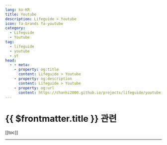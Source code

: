 ```yaml
---
lang: ko-KR
title: Youtube
description: Lifeguide > Youtube
icon: fa-brands fa-youtube
category: 
  - Lifeguide
  - Youtube
tag: 
  - lifeguide
  - youtube
  - yt
head:
  - - meta:
    - property: og:title
      content: Lifeguide > Youtube
    - property: og:description
      content: Lifeguide > Youtube
    - property: og:url
      content: https://chanhi2000.github.io/projects/lifeguide/youtube.html
---
```


# {{ $frontmatter.title }} 관련

[[toc]]

---

<MyYouTubeItems jsonName="yu-HoneyHome_Tip" /><!-- 집구석구석꿀팁, 집꿀 Honey Home Tip -->
<MyYouTubeItems jsonName="yu-spring_butler" /><!-- 봄집사 -->
<MyYouTubeItems jsonName="yu-salimlog" /><!-- 살림로그_살림을 기록하다. -->
<MyYouTubeItems jsonName="yu-salimtalk" /><!-- 살림톡 -->
<MyYouTubeItems jsonName="yu-salim_nam" /><!-- 살림남 The Life -->
<MyYouTubeItems jsonName="yu-9buyrithm" /><!-- 구매리즘 -->
<MyYouTubeItems jsonName="yu-1under" /><!-- 1분미만 -->
<MyYouTubeItems jsonName="yu-3protv" /><!-- 삼프로TV_경제의신과함께 -->
<MyYouTubeItems jsonName="yu-gwigom" /><!-- 귀곰 -->
<MyYouTubeItems jsonName="yu-studian365" /><!-- 스터디언 -->
<MyYouTubeItems jsonName="yu-ayshh" /><!-- 아영이네 행복주택 -->
<MyYouTubeItems jsonName="yu-mediheal_pilates" /><!-- 메디쌤의 필라테스 MEDIHEAL_PILATES -->
<MyYouTubeItems jsonName="yu-leenageum" /><!-- 이나금TV -->
<MyYouTubeItems jsonName="yu-2ndlife2" /><!-- 인생2회차 -->
<MyYouTubeItems jsonName="yu-AliexpressDP" /><!-- 알리직구 -->
<MyYouTubeItems jsonName="yu-ceoj" /><!-- 김현주 세무사 -->
<MyYouTubeItems jsonName="yu-sun_nomusarang" /><!-- SUN노무사랑 -->
<MyYouTubeItems jsonName="yu-benjaminkeep" /><!-- Benjamin Keep, PhD, JD -->
<MyYouTubeItems jsonName="yu-5bok_house" /><!-- 오복하우스 -->
<MyYouTubeItems jsonName="yu-chefkenlee" /><!-- ChefKenLee -->
<MyYouTubeItems jsonName="yu-LastBushSurvival" /><!-- LastBush Survival -->
<MyYouTubeItems jsonName="yu-reviewwhale90" /><!-- 리뷰하는고래 -->
<MyYouTubeItems jsonName="yu-09-play" /><!-- 공구야놀자! -->
<MyYouTubeItems jsonName="yu-IMCHEF00" /> <!-- 임성근 임짱TV -->
<MyYouTubeItems jsonName="yu-Peace.O.K" /><!-- 피스오케이Peace O.K. -->
<MyYouTubeItems jsonName="yu-Runaway_son" /><!-- 집나간아들 Runaway Son -->
<MyYouTubeItems jsonName="yu-kimseoul638" /><!-- 킴서울 KIM SEOUL -->
<MyYouTubeItems jsonName="yu-one_stretching" />  <!-- 강하나 스트레칭_stretching -->
<MyYouTubeItems jsonName="yu-reviewyanolza" /><!-- 리뷰야놀자 -->
<MyYouTubeItems jsonName="yu-MrAjae" /><!-- Mr.아재 -->
<MyYouTubeItems jsonName="yu-KUKITV" /><!-- 쿠키건강TV / KUKI HEALTH TV -->
<MyYouTubeItems jsonName="yu-dakipost" /><!-- 다키포스트 DAKIPOST -->
<MyYouTubeItems jsonName="yu-hkglobalmarket" /><!-- 한경 글로벌마켓 -->
<MyYouTubeItems jsonName="yu-Hwangbujang" /><!-- 공구왕황부장 -->
<MyYouTubeItems jsonName="yu-yesunglabor" /><!-- 노무법인 예성 -->
<MyYouTubeItems jsonName="yu-BetterLife" /><!-- 더나은삶TV -->
<MyYouTubeItems jsonName="yu-b-log3651" />  <!-- 베이로그 B-Log --> 
<!-- <MyYouTubeItems jsonName="yu-TV-lu4tv" /> 맥스큐TV  -->
<MyYouTubeItems jsonName="yu-user-yj8id3uk7n" /><!-- 데일리뷰 -->
<MyYouTubeItems jsonName="yu-user-ry4kn1dg5d" /><!-- 린생 -->
<MyYouTubeItems jsonName="yu-DBOKEY" /><!-- 드보키 DBOKEY -->
<MyYouTubeItems jsonName="yu-Respect_Invest" /><!-- 리스펙 투자플랜 -->
<MyYouTubeItems jsonName="yu-DataSquirrel" /><!-- 데이터다람쥐 -->
<MyYouTubeItems jsonName="yu-user-wl8dq7rl8q" /><!-- Foreign futures chart trader -->
<MyYouTubeItems jsonName="yu-bigdata_leecho" /><!-- 강서대학교 빅데이터경영학과 이상철 교수 -->
<MyYouTubeItems jsonName="yu-ssapcook" /><!-- 쌉쿡 -->
<MyYouTubeItems jsonName="yu-lodongbokeo" /><!-- 로동복어 -->
<MyYouTubeItems jsonName="yu-ITs_okay_vv" /><!-- IT's okay 잇츠 오케이 -->
<MyYouTubeItems jsonName="yu-yt_macho" /><!-- MACHO MAN(마초맨) -->
<MyYouTubeItems jsonName="yu-OMG_electronics" /><!-- 오목교 전자상가 -->
<MyYouTubeItems jsonName="yu-yourseat" /><!-- 너의자리 -->
<MyYouTubeItems jsonName="yu-cucd_official" /><!-- 차업차득 -->
<MyYouTubeItems jsonName="yu-yk_roadking" /><!-- 도로왕 김지훈 변호사 -->
<MyYouTubeItems jsonName="yu-user-sz5tm2cp7v" /><!-- 경제인회계인 -->
<MyYouTubeItems jsonName="yu-SMGI" /><!-- 사물궁이 잡학지식 -->
<MyYouTubeItems jsonName="yu-_johncook8725" /><!-- 아하부장_JOHNCOOK -->
<MyYouTubeItems jsonName="yu-user-uy7db8fw7x" /><!-- 나음힐링센터 방태환원장 -->
<MyYouTubeItems jsonName="yu-alpinebutcher" /><!-- Alpine Butcher -->
<MyYouTubeItems jsonName="yu-honeygallery" /><!-- 꿀갤러리 -->
<MyYouTubeItems jsonName="yu-Infpreview" /><!-- 인프피리뷰 -->
<MyYouTubeItems jsonName="yu-SPARTAIT" /><!-- 스파르타 IT연구소 -->
<MyYouTubeItems jsonName="yu-KOOZAKitchen" /><!-- 쿠자의주방 KOOZA-Kitchen -->
<MyYouTubeItems jsonName="yu-user-kz3ny3gu8x" /><!-- 인간심지호 -->
<MyYouTubeItems jsonName="yu-KkukTV" /><!-- 꾹TV(Kkuk TV) -->
<MyYouTubeItems jsonName="yu-korea.decoration" /><!-- 생각하는 개미도배 -->
<MyYouTubeItems jsonName="yu-Life-tips365" /><!-- 생활속꿀팁 -->
<MyYouTubeItems jsonName="yu-pltechkorea" /><!-- 피엘테크 -->
<MyYouTubeItems jsonName="yu-rala" /><!-- 랄라의살림기록 -->
<MyYouTubeItems jsonName="yu-TheMoneyGPS" /><!-- The Money GPS -->
<MyYouTubeItems jsonName="yu-sam_simple_restaurant" /><!-- 삼플식당(Sam Simple Restaurant) -->
<MyYouTubeItems jsonName="yu-life_peace87" /><!-- 라이프피스 -->
<MyYouTubeItems jsonName="yu-jamo_JonPark" /><!-- 자영업의 모든것 -->
<MyYouTubeItems jsonName="yu-OHDESK" /><!-- 오늘의 데스크 -->
<MyYouTubeItems jsonName="yu-excessorizeme" /><!-- EXCESSORIZE ME. -->
<MyYouTubeItems jsonName="yu-pickplus_official" /><!-- 픽플러스 -->
<MyYouTubeItems jsonName="yu-Welfaremarble" /><!-- 복지마블TV [Welfare Marble] -->
<MyYouTubeItems jsonName="yu-CarTip1004" /><!-- 카팁 -->
<MyYouTubeItems jsonName="yu-dyom.y" /><!-- 됴미 -->
<MyYouTubeItems jsonName="yu-masterchoi_" /><!-- Master Choi -->
<MyYouTubeItems jsonName="yu-numolri" /><!-- 너만몰랐던리뷰 -->
<MyYouTubeItems jsonName="yu-800c_official" /><!-- 800도씨 -->
<MyYouTubeItems jsonName="yu-muchelin1" /><!-- 머슐랭 -->
<MyYouTubeItems jsonName="yu-user-ok8rp7yx5p" /><!-- 복지수호신 김신 -->
<MyYouTubeItems jsonName="yu-happyloo2023" /><!-- 해피루, 도그토토 -->
<MyYouTubeItems jsonName="yu-HoneyJamini" /><!-- 꿀잼미니 -->
<MyYouTubeItems jsonName="yu-bbocute_main" /><!-- 뽀큐트 -->
<MyYouTubeItems jsonName="yu-DanoTV" /><!-- DanoTV -->
<MyYouTubeItems jsonName="yu-outstandcrew" /><!-- 아웃스탠딩TV -->
<MyYouTubeItems jsonName="yu-goldenmanual" /><!-- 황금설명서 -->
<MyYouTubeItems jsonName="yu-DanBecker" /><!-- Dan Becker -->
<MyYouTubeItems jsonName="yu-oneroommake" /><!-- 원룸만들기 -->
<MyYouTubeItems jsonName="yu-bijou_living" /><!-- 친절한_비주언니 -->
<MyYouTubeItems jsonName="yu-talentinvestment" /><!-- 달란트투자 -->
<MyYouTubeItems jsonName="yu-seoulian" /><!-- 서울리안 SEOULiAN -->
<MyYouTubeItems jsonName="yu-somifit" /><!-- 소미핏 SOMIFIT -->
<MyYouTubeItems jsonName="yu-SLJD30" /><!-- 살림중독 -->
<MyYouTubeItems jsonName="yu-scare_crow_" /><!-- 허수아비 -->
<MyYouTubeItems jsonName="yu-natgeocam" /><!-- 내셔널지오그래픽 액션캠 -->
<MyYouTubeItems jsonName="yu-jscode-official" /><!-- JSCODE 박재성 -->
<MyYouTubeItems jsonName="yu-onemealaday767" /><!-- 하루한끼 one meal a day -->
<MyYouTubeItems jsonName="yu-The-DIY-Guide" /><!-- The DIY Guide -->
<MyYouTubeItems jsonName="yu-space_diary" /><!-- 공간일기 -->
<MyYouTubeItems jsonName="yu-chy65670075" /><!-- 덴트초이 -->
<MyYouTubeItems jsonName="yu-sebasi15" /><!-- 세바시 강연 Sebasi Talk -->
<MyYouTubeItems jsonName="yu-carjinnam" /><!-- 카진남 -->
<MyYouTubeItems jsonName="yu-shortform" /><!-- 짤컷 -->
<MyYouTubeItems jsonName="yu-FrugalRepair" /><!-- FrugalRepair -->
<MyYouTubeItems jsonName="yu-art_for_you" /><!-- 널 위한 문화예술 -->
<MyYouTubeItems jsonName="yu-sikbo" /><!-- 이재성 박사의 식탁보감 -->
<MyYouTubeItems jsonName="yu-NJT_BOOK" /><!-- 너진똑 NJT BOOK -->
<MyYouTubeItems jsonName="yu-DreamSchool_KR" /><!-- DreamSchool 이윤규 -->
<MyYouTubeItems jsonName="yu-review_songmini" /><!-- END: 리뷰한다 송미니 -->
<MyYouTubeItems jsonName="yu-DiyBuy" /><!-- 다이바이TV -->
<MyYouTubeItems jsonName="yu-coolmoonchoi" /><!-- 나의시선 -->
<MyYouTubeItems jsonName="yu-koreatveconomy" /><!-- 경제 인사이트 -->
<MyYouTubeItems jsonName="yu-user-kr5wq8ys8t" /><!-- 알리추천소 -->
<MyYouTubeItems jsonName="yu-tongtongtech" /><!-- 통통테크 by 연합뉴스 -->
<MyYouTubeItems jsonName="yu-솦" /><!-- 소프 -->
<MyYouTubeItems jsonName="yu-DKFEMFWLRRN" /><!-- 알뜰직구 -->

<TagLinks />
